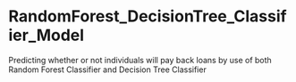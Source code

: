 # RandomForest_DecisionTree_Classifier_Model
Predicting whether or not individuals will pay back loans by use of both Random Forest Classifier and Decision Tree Classifier
